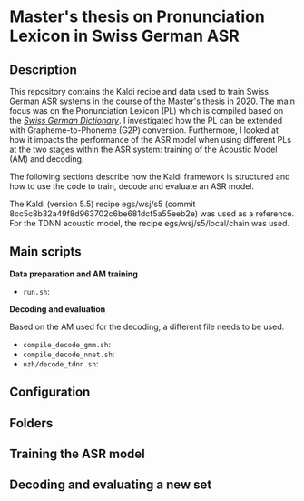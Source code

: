 # Master's thesis on Pronunciation Lexicon in Swiss German ASR

## Description

This repository contains the Kaldi recipe and data used to train Swiss German ASR systems in the course of the Master's thesis in 2020. The main focus was on the Pronunciation Lexicon (PL) which is compiled based on the [_Swiss German Dictionary_](https://www.spur.uzh.ch/en/departments/research/textgroup/Swisscom-s-Swiss-German-Dictionary.html). I investigated how the PL can be extended with Grapheme-to-Phoneme (G2P) conversion. Furthermore, I looked at how it impacts the performance of the ASR model when using different PLs at the two stages within the ASR system: training of the Acoustic Model (AM) and decoding.

The following sections describe how the Kaldi framework is structured and how to use the code to train, decode and evaluate an ASR model.

The Kaldi (version 5.5) recipe egs/wsj/s5 (commit 8cc5c8b32a49f8d963702c6be681dcf5a55eeb2e) was used as a reference. For the TDNN acoustic model, the recipe egs/wsj/s5/local/chain was used.

## Main scripts

**Data preparation and AM training**

- `run.sh`: 

**Decoding and evaluation**

Based on the AM used for the decoding, a different file needs to be used.

- `compile_decode_gmm.sh`:
- `compile_decode_nnet.sh`:
- `uzh/decode_tdnn.sh`:

## Configuration

## Folders

## Training the ASR model

## Decoding and evaluating a new set